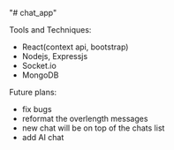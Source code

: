 "# chat_app"

Tools and Techniques:
- React(context api, bootstrap)
- Nodejs, Expressjs
- Socket.io
- MongoDB


Future plans:
- fix bugs
- reformat the overlength messages
- new chat will be on top of the chats list
- add AI chat
